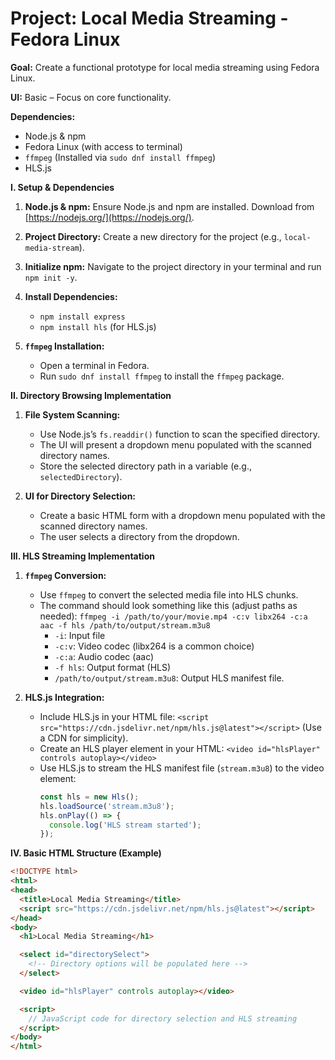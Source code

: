 # Project: Local Media Streaming - Fedora Linux

**Goal:** Create a functional prototype for local media streaming using Fedora Linux.

**UI:** Basic – Focus on core functionality.

**Dependencies:**

*   Node.js & npm
*   Fedora Linux (with access to terminal)
*   `ffmpeg` (Installed via `sudo dnf install ffmpeg`)
*   HLS.js

**I. Setup & Dependencies**

1.  **Node.js & npm:** Ensure Node.js and npm are installed. Download from [https://nodejs.org/](https://nodejs.org/).

2.  **Project Directory:** Create a new directory for the project (e.g., `local-media-stream`).

3.  **Initialize npm:** Navigate to the project directory in your terminal and run `npm init -y`.

4.  **Install Dependencies:**
    *   `npm install express`
    *   `npm install hls` (for HLS.js)

5.  **`ffmpeg` Installation:**
    *   Open a terminal in Fedora.
    *   Run `sudo dnf install ffmpeg` to install the `ffmpeg` package.

**II. Directory Browsing Implementation**

1.  **File System Scanning:**
    *   Use Node.js’s `fs.readdir()` function to scan the specified directory.
    *   The UI will present a dropdown menu populated with the scanned directory names.
    *   Store the selected directory path in a variable (e.g., `selectedDirectory`).

2.  **UI for Directory Selection:**
    *   Create a basic HTML form with a dropdown menu populated with the scanned directory names.
    *   The user selects a directory from the dropdown.

**III. HLS Streaming Implementation**

1.  **`ffmpeg` Conversion:**
    *   Use `ffmpeg` to convert the selected media file into HLS chunks.
    *   The command should look something like this (adjust paths as needed):
        `ffmpeg -i /path/to/your/movie.mp4 -c:v libx264 -c:a aac -f hls /path/to/output/stream.m3u8`
        *   `-i`: Input file
        *   `-c:v`: Video codec (libx264 is a common choice)
        *   `-c:a`: Audio codec (aac)
        *   `-f hls`: Output format (HLS)
        *   `/path/to/output/stream.m3u8`: Output HLS manifest file.

2.  **HLS.js Integration:**
    *   Include HLS.js in your HTML file: `<script src="https://cdn.jsdelivr.net/npm/hls.js@latest"></script>` (Use a CDN for simplicity).
    *   Create an HLS player element in your HTML: `<video id="hlsPlayer" controls autoplay></video>`
    *   Use HLS.js to stream the HLS manifest file (`stream.m3u8`) to the video element:
        ```javascript
        const hls = new Hls();
        hls.loadSource('stream.m3u8');
        hls.onPlay(() => {
          console.log('HLS stream started');
        });
        ```

**IV. Basic HTML Structure (Example)**

```html
<!DOCTYPE html>
<html>
<head>
  <title>Local Media Streaming</title>
  <script src="https://cdn.jsdelivr.net/npm/hls.js@latest"></script>
</head>
<body>
  <h1>Local Media Streaming</h1>

  <select id="directorySelect">
    <!-- Directory options will be populated here -->
  </select>

  <video id="hlsPlayer" controls autoplay></video>

  <script>
    // JavaScript code for directory selection and HLS streaming
  </script>
</body>
</html>